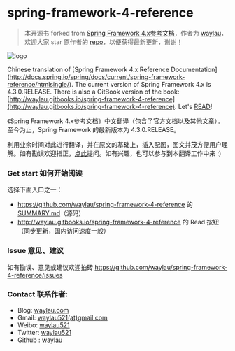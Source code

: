 spring-framework-4-reference
============================

> 本开源书 forked from [Spring Framework 4.x参考文档](https://github.com/waylau/spring-framework-4-reference)，作者为 [waylau](https://github.com/waylau)，欢迎大家 star 原作者的 [repo](https://github.com/waylau/spring-framework-4-reference)，以便获得最新更新，谢谢！

![logo](logo.jpg)

Chinese translation of [Spring Framework 4.x Reference Documentation] (http://docs.spring.io/spring/docs/current/spring-framework-reference/htmlsingle/).
The current version of Spring Framework 4.x is 4.3.0.RELEASE. There is also a GitBook version of the book: [http://waylau.gitbooks.io/spring-framework-4-reference](http://waylau.gitbooks.io/spring-framework-4-reference).
Let's [READ](SUMMARY.md)!

 
《Spring Framework 4.x参考文档》中文翻译（包含了官方文档以及其他文章）。至今为止，Spring Framework 的最新版本为 4.3.0.RELEASE。
 
利用业余时间对此进行翻译，并在原文的基础上，插入配图，图文并茂方便用户理解。如有勘误欢迎指正，[点此](https://github.com/waylau/spring-framework-4-reference/issues)提问。如有兴趣，也可以参与到本翻译工作中来 :)

### Get start 如何开始阅读

选择下面入口之一：

* <https://github.com/waylau/spring-framework-4-reference> 的 [SUMMARY.md](SUMMARY.md)（源码）
* <http://waylau.gitbooks.io/spring-framework-4-reference> 的 Read 按钮（同步更新，国内访问速度一般）

### Issue 意见、建议

如有勘误、意见或建议欢迎拍砖 <https://github.com/waylau/spring-framework-4-reference/issues>

### Contact 联系作者:

* Blog: [waylau.com](http://waylau.com)
* Gmail: [waylau521(at)gmail.com](mailto:waylau521@gmail.com)
* Weibo: [waylau521](http://weibo.com/waylau521)
* Twitter: [waylau521](https://twitter.com/waylau521)
* Github : [waylau](https://github.com/waylau)
